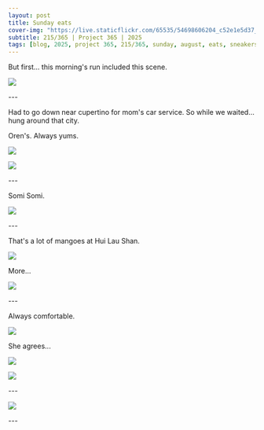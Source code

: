 ```yaml
---
layout: post
title: Sunday eats
cover-img: "https://live.staticflickr.com/65535/54698606204_c52e1e5d37_h.jpg"
subtitle: 215/365 | Project 365 | 2025
tags: [blog, 2025, project 365, 215/365, sunday, august, eats, sneakers]
---
```

<style>
  .intro-header.big-img {
    background-position:center; 
  }
</style>
But first... this morning's run included this scene.
<p class="post-img-wrap">
  <img src="https://live.staticflickr.com/65535/54698699395_b9a629ac43_h.jpg">
</p>
---

Had to go down near cupertino for mom's car service. So while we waited... hung around that city.

Oren's. Always yums.
<p class="post-img-wrap">
  <img src="https://live.staticflickr.com/65535/54698606204_c52e1e5d37_h.jpg">
</p>
<p class="post-img-wrap">
  <img src="https://live.staticflickr.com/65535/54698583008_81ec674c47_h.jpg">
</p>
---

Somi Somi.
<p class="post-img-wrap">
  <img src="https://live.staticflickr.com/65535/54698610099_eaa0c8e285_h.jpg">
</p>
---

That's a lot of mangoes at Hui Lau Shan.
<p class="post-img-wrap">
  <img src="https://live.staticflickr.com/65535/54698370781_285901bd5f_h.jpg">
</p>
More...
<p class="post-img-wrap">
  <img src="https://live.staticflickr.com/65535/54698583163_40042eee02_h.jpg">
</p>
---

Always comfortable.
<p class="post-img-wrap">
  <img src="https://live.staticflickr.com/65535/54698370876_b6e161ff41_h.jpg">
</p>
She agrees...
<p class="post-img-wrap">
  <img src="https://live.staticflickr.com/65535/54698583258_736188141a_h.jpg">
</p>
<p class="post-img-wrap">
  <img src="https://live.staticflickr.com/65535/54697546882_0f546b4ea0_h.jpg">
</p>
---
<p class="post-img-wrap">
  <img src="https://live.staticflickr.com/65535/54698610289_448be9d076_h.jpg">
</p>
---




